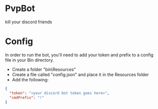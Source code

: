 # PvpBot
kill your discord friends


# Config
In order to run the bot, you'll need to add your token and prefix to a config file in your Bin directory.
- Create a folder "bin\Resources"
- Create a file called "config.json" and place it in the Resources folder
- Add the following:

```json
{
  "token": "<your discord bot token goes here>",
  "cmdPrefix": "!"
}
```
